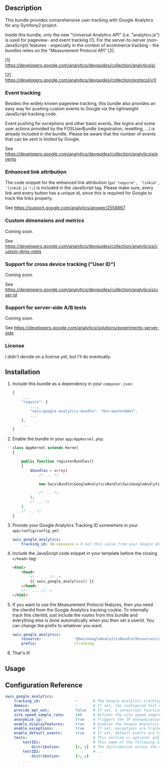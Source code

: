 

## Description

This bundle provides comprehensive user tracking with Google Analytics for any Symfony2 project.

Inside this bundle, only the new "Universal Analytics API" (i.e. "analytics.js")
is used for pageview- and event tracking [1]. For the server-to-server (non-JavaScript)
features - especially in the context of ecommerce tracking - the bundles relies
on the "Measurement Protocol API" [2].

[1] https://developers.google.com/analytics/devguides/collection/analyticsjs/

[2] https://developers.google.com/analytics/devguides/collection/protocol/v1/

### Event tracking

Besides the widely known pageview tracking, this bundle also provides an easy way
for pushing custom events to Google via the lightweight JavaScript tracking code.

Event pushing for exceptions and other basic events, like logins and some user actions
provided by the FOSUserBundle (registration, resetting, ...) is already included
in the bundle. Please be aware that the number of events that can be sent is limited
by Google.

See https://developers.google.com/analytics/devguides/collection/analyticsjs/events

### Enhanced link attribution

The code snippet for the enhanced link attribution (```ga('require', 'linkid', 'linkid.js');```)
is included in the JavaScript tag. Please make sure, every link and every button
has a unique id, since this is required for Google to track the links properly.

See https://support.google.com/analytics/answer/2558867

### Custom dimensions and metrics

Coming soon.

See https://developers.google.com/analytics/devguides/collection/analyticsjs/custom-dims-mets

### Support for cross device tracking ("User ID")

Coming soon.

See https://developers.google.com/analytics/devguides/collection/analyticsjs/user-id

### Support for server-side A/B tests

Coming soon.

See https://developers.google.com/analytics/solutions/experiments-server-side

### License

I didn't decide on a license yet, but I'll do eventually.



## Installation

1. Include this bundle as a dependency in your ```composer.json```:

    ```javascript
    {
        ...,
        "require": {
            ...,
            "swis/google-analytics-bundle": "dev-master@dev",
            ...
        },
        ...
    }
    ```
2. Enable the bundle in your ```app/AppKernel.php```:

    ```php
    class AppKernel extends Kernel
    {

        public function registerBundles()
        {
            $bundles = array(
                /* ... */

                new Swis\Bundle\GoogleAnalyticsBundle\SwisGoogleAnalyticsBundle(),

                /* ... */
            );
            /* ... */
        }
        /* ... */
    }
    ```
3. Provide your Google Analytics Tracking ID somewhere in your ```app/config/config.yml```:

    ```yaml
    swis_google_analytics:
        tracking_id: UA-xxxxxxxx-x # Get this value from your Google Analytics account.
    ```
4. Include the JavaScript code snippet in your template before the closing ```</head>``` tag:

    ```html
    <html>
        <head>
            <!-- ... //-->
            {{ swis_google_analytics() }}
        </head>
        <!-- ... //-->
    </html>
    ```
5. If you want to use the Measurement Protocol features, then you need the clientId
from the Google Analytics tracking cookie. To internally track this clientId, just
include the routes from this bundle and everything else is done automatically when
you then set a userId.
You can change the prefix to whatever you want.

    ```yaml
    swis_google_analytics:
        resource:               "@SwisGoogleAnalyticsBundle/Resources/config/routing.yml"
        prefix:                 /tracking
    ```
5. That's it!



## Usage



## Configuration Reference

```yaml
swis_google_analytics:
    tracking_id:                ~       # The Google Analytics tracking ID (e.g. UA-xxxxxxxx-x). Required.
    domain:                     ~       # If set, the configured host name is sent to Google instead of the really one retrieved from the called URL.
    provide_opt_out:            false   # If set, a javascript function for opting out the Google tracking is provided. The function's name then is googleOptOut().
    site_speed_sample_rate:     100     # Defines the site speed sample rate. See https://developers.google.com/analytics/devguides/collection/analyticsjs/field-reference#siteSpeedSampleRate for details.
    anonymize_ip:               true    # Triggers the IP anonymization for privacy reasons. Required in some countries to be true.
    enable_displayfeatures:     true    # Enables the Google Analytics display features. See https://developers.google.com/analytics/devguides/collection/analyticsjs/display-features for details.
    enable_exceptions:          true    # If set, exceptions are tracked via the JavaScript API. Please make sure, that you include the twig tag into your exception template to have the event connected to the right URL within GA.
    enable_default_events:      true    # If set, default events are tracked via the JavaScript API, see the [DefaultEventsListener](https://github.com/swis/GoogleAnalyticsBundle/blob/master/Listener/DefaultEventsListener.php)
    tests:                              # This section is optional and only if you want to make use of the server-side test features.
        testID1:                        # This name of the following array should be the ID of the test as given by the Google Analytics web site, e.g. Sbz39RY3R5SwOKwKV10OxA.
            distribution:       [x, y]  # The distribution across the original and the variants, e.g. [.8, .15, .05] means that we have the original and 2 variants and the 1st variant should be applied to 15% of the visitors and the 2nd variant to 5%.
        testID2:                        # ...
            distribution:       [x, y]
        ...
```

